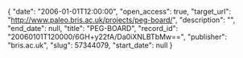 {
  "date": "2006-01-01T12:00:00", 
  "open_access": true, 
  "target_url": "http://www.paleo.bris.ac.uk/projects/peg-board/", 
  "description": "", 
  "end_date": null, 
  "title": "PEG-BOARD", 
  "record_id": "20060101T120000/6GH+y22fA/Da0iXNLBTbMw==", 
  "publisher": "bris.ac.uk", 
  "slug": 57344079, 
  "start_date": null
}

